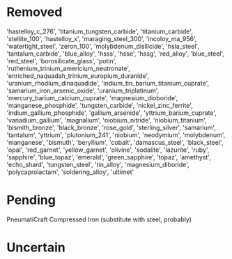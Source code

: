 # Removed
'hastelloy_c_276', 'titanium_tungsten_carbide', 'titanium_carbide', 'stellite_100', 'hastelloy_x', 'maraging_steel_300', 'incoloy_ma_956', 'watertight_steel', 'zeron_100', 'molybdenum_disilicide', 'hsla_steel', 'tantalum_carbide', 'blue_alloy', 'hsss', 'hsse', 'hssg', 'red_alloy', 'blue_steel', 'red_steel', 'borosilicate_glass', 'potin', 'ruthenium_trinium_americium_neutronate', 'enriched_naquadah_trinium_europium_duranide', 'uranium_rhodium_dinaquadide', 'indium_tin_barium_titanium_cuprate', 'samarium_iron_arsenic_oxide', 'uranium_triplatinum', 'mercury_barium_calcium_cuprate', 'magnesium_dioboride', 'manganese_phosphide', 'tungsten_carbide', 'nickel_zinc_ferrite', 'indium_gallium_phosphide', 'gallium_arsenide', 'yttrium_barium_cuprate', 'vanadium_gallium', 'magnalium', 'niobium_nitride', 'niobium_titanium', 'bismith_bronze', 'black_bronze', 'rose_gold', 'sterling_silver', 'samarium', 'tantalum', 'yttrium', 'plutonium_241', 'niobium', 'neodymium', 'molybdenum', 'manganese', 'bismuth', 'beryllium', 'cobalt', 'damascus_steel', 'black_steel', 'opal', 'red_garnet', 'yellow_garnet', 'olivine', 'sodalite', 'lazurite', 'ruby', 'sapphire', 'blue_topaz', 'emerald', 'green_sapphire', 'topaz', 'amethyst', 'echo_shard', 'tungsten_steel', 'tin_alloy', 'magnesium_diboride', 'polycaprolactam', 'soldering_alloy', 'ultimet'
# Pending
PneumatiCraft Compressed Iron (substitute with steel, probably)
# Uncertain